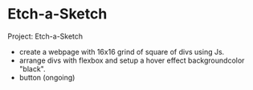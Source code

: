 # Etch-a-Sketch
Project: Etch-a-Sketch

- create a webpage with 16x16 grind of square of divs using Js.
- arrange divs with flexbox and setup a hover effect backgroundcolor "black".
- button (ongoing)
